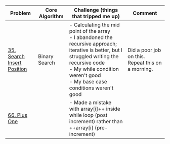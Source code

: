 | Problem                                                                             | Core Algorithm | Challenge (things that tripped me up)                                                                                                                                                                                            | Comment                                           |
| ----------------------------------------------------------------------------------- | -------------- | -------------------------------------------------------------------------------------------------------------------------------------------------------------------------------------------------------------------------------- | ------------------------------------------------- |
| [35. Search Insert Position](https://leetcode.com/problems/search-insert-position/) | Binary Search  | - Calculating the mid point of the array<br>- I abandoned the recursive approach; iterative is better, but I struggled writing the recursive code<br>- My while condition weren't good<br>- My base case conditions weren't good | Did a poor job on this. Repeat this on a morning. |
| [66. Plus One](https://leetcode.com/problems/plus-one/)                             |                | - Made a mistake with array[i]++ inside while loop (post increment) rather than ++array[i] (pre-increment)                                                                                                                       |                                                   |

